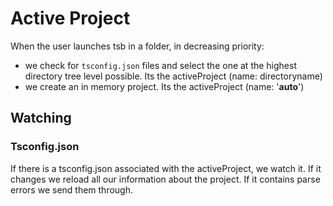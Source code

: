 # Active Project
When the user launches tsb in a folder, in decreasing priority:
* we check for `tsconfig.json` files and select the one at the highest directory tree level possible. Its the activeProject (name: directoryname)
* we create an in memory project. Its the activeProject (name: '__auto__')

## Watching
### Tsconfig.json
If there is a tsconfig.json associated with the activeProject, we watch it. If it changes we reload all our information about the project. If it contains parse errors we send them through.
